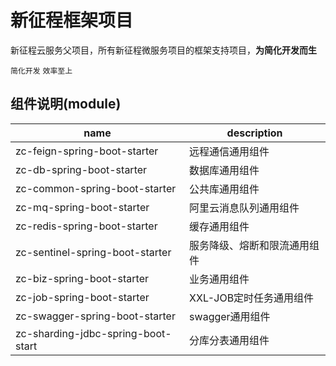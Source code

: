 # 新征程框架项目
新征程云服务父项目，所有新征程微服务项目的框架支持项目，**为简化开发而生**

`简化开发` `效率至上`


## 组件说明(module)


 name | description
---|---
zc-feign-spring-boot-starter | 远程通信通用组件
zc-db-spring-boot-starter | 数据库通用组件
zc-common-spring-boot-starter | 公共库通用组件
zc-mq-spring-boot-starter | 阿里云消息队列通用组件
zc-redis-spring-boot-starter | 缓存通用组件
zc-sentinel-spring-boot-starter | 服务降级、熔断和限流通用组件
zc-biz-spring-boot-starter | 业务通用组件
zc-job-spring-boot-starter | XXL-JOB定时任务通用组件
zc-swagger-spring-boot-starter | swagger通用组件
zc-sharding-jdbc-spring-boot-start | 分库分表通用组件
